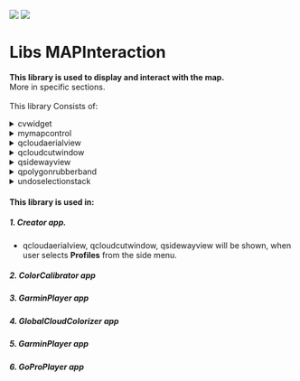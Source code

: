 <!-- PROJECT LOGO -->
<br />
<div align="left">
<img src="https://github.com/dekdekan/lidaretto-desktop/blob/completeRefactor_change_cuts/README_images/logo_black.svg#gh-light-mode-only">
<img src="https://github.com/dekdekan/lidaretto-desktop/blob/completeRefactor_change_cuts/README_images/logo_white.svg#gh-dark-mode-only">
</div>
  <h1 align="left">Libs MAPInteraction</h1>

**This library is used to display and interact with the map.**<br />
More in specific sections. <br /><br />
This library Consists of:

<!-- //////////////////////////////////////////////////////////////////////////////////////////////////////////////////////////////////////////////////////// -->

<details><summary>cvwidget</summary>
<p>

## cvwidget is widget class where defined image is rendered.
There is included QT class QOpenGLWidget: <a href="https://doc.qt.io/qt-6/qopenglwidget.html">Show documentation</a>, thanks to which we can display OpenGL graphics.
  
### Getting Started
1. When you want to use this widget somewhere, first of all you have to add widget promoted to class **CQtOpenCVViewerGl** to .ui file.
  
2. Then you just call only function **showImage** on this widget, and defined image in widget will be rendered, also on resizing.</br>
If image shows properly this function **returns true**, else **returns false**. Function **showImage**:
```js
bool showImage(const cv::Mat& image)
```
3. If you want to get position on image, where user clicked, call **getImageClickPos** on widget:

    - `widgetpos` - position of widget from global
 ```js
QPoint getImageClickPos(QPoint widgetpos)
``` 
4. If you want to get position of point, which should be at the same position on image, also when widget is resized, call **getImagePosToWidgetPos** on widget: :
 ```js
QPoint getImagePosToWidgetPos(QPoint imagepos)
```
  
---  
  
</p>
</details>



<!-- //////////////////////////////////////////////////////////////////////////////////////////////////////////////////////////////////////////////////////// -->

<details><summary>mymapcontrol</summary>
<p>
  
## mymapcontrol is used to interact with the map. This class is part of an open-source cross-platform map widget QMapControl. 
  - QMapControl Contact e-mail: kaiwinter@gmx.de
  - QMapControl github: https://github.com/kaiwinter/QMapControl
  - Changes were made by Martin Dekan for the purpose of trajectory selection</br>
  
 QMapControl is implemented in external libs of lidaretto project.


### Getting Started
<details><summary>&emsp;&emsp; Needed steps to show map </summary>  <!--////////////////////////////////////////////////////////////////////// --></br>

1. To display the map and control it, first of all you have to add some container with QFrame class to .ui file.
2. Then promote this QFrame to class **MyMapControl**.
3. Add this <a href="https://github.com/alexpoltak/vrs_cvicenie_3/blob/main/documents/Includes.txt">Includes</a> to .pro file of app.
4. Include to header file of application:
    - `#include "mymapcontrol.h"`
    - `#include <osmmapadapter.h>`
    - `#include <maplayer.h>`
    - `#include "common.h"`

5. You need to create new map adapter(example is for OpenStreetMap):
    
    - `MapAdapter* mapadapter;`
```js
mapadapter = new OSMMapAdapter();
```
6. Create new layer with map adapter created in previous step:
    
    - `Layer* mainlayer;`
```js
mainlayer = new MapLayer("OpenStreetMap-Layer", mapadapter);
```
7. Call **__init()** on map QFrame (created in 1. and 2. step) to initialize all needed values:
```js
 void __init()
```
8. To add layer created in step 6(or another layer) to layers of map, call **addLayer** on map QFrame:
```js
void addLayer(Layer* layer)
```
</details>

<details><summary>&emsp;&emsp; Methods for manipulation with map position, size</summary> <!--/////////////////////////////////////////////// --></br>
  
1. To set the middle of the map to the given coordinate, call **setView** on map QFrame:
```js
void setView(const QPointF& coordinate)
```
2. To Keep the center of the map on the Geometry, even when it moves, call **followGeometry** on map QFrame:
```js
void followGeometry ( const Geometry* geometry )
```
3. If the view is set to follow a Geometry this method stops the trace:
```js
void stopFollowing ( const Geometry* geometry )
```
4. To move smoothly the center of the view to the given Coordinate, call **moveTo** on map QFrame:

```js
void moveTo ( QPointF coordinate )
```
5. To get the coordinate of the center of the map, call **currentCoordinate** on map QFrame:
```js
QPointF	currentCoordinate()
```
6. To scroll the view to the left, call **scrollLeft** on map QFrame:
```js
void scrollLeft ( int pixel)
```
7. To scroll the view to the right, call **scrollRight** on map QFrame:
```js
void scrollRight ( int pixel)
```
8. To scroll the view up, call **scrollUp** on map QFrame:
```js
void scrollUp ( int pixel)
```
9. To scroll the view down, call **scrollDown** on map QFrame:
```js
void scrollDown ( int pixel)
```
10. To scroll the view by the given point, call **scroll** on map QFrame:
```js
void scroll ( const QPoint scroll )
```

11. To resize the map to the given size, call **resize** on map QFrame:
```js
void resize(const QSize newSize)
```
</details>


<details><summary>&emsp;&emsp; 
Methods for displaying add-ons on the map </summary> <!--/////////////////////////////////////////////////////////////////////// --></br>
1. To set another cursor, call **setCursorFromList** with "true" in input on map QFrame: 

| name of cursor                  | image of cursor                                                       |   
| :-------------                  | :-------------                                                        |
| default_hand_open               | <p align="center"><img src="https://github.com/dekdekan/lidaretto-desktop/blob/completeRefactor_change_cuts/README_images/cursor/default_hand_open.png"></p>                | 
| default_hand_closed             | <p align="center"><img src="https://github.com/dekdekan/lidaretto-desktop/blob/completeRefactor_change_cuts/README_images/cursor/default_hand_closed.png"></p>              | 
| circle_selecting_hand_open      | <p align="center"><img src="https://github.com/dekdekan/lidaretto-desktop/blob/completeRefactor_change_cuts/README_images/cursor/selecting_hand_open.png"></p>              | 
| circle_selecting_hand_closed    | <p align="center"><img src="https://github.com/dekdekan/lidaretto-desktop/blob/completeRefactor_change_cuts/README_images/cursor/selecting_hand_closed.png"></p>            | 
| circle_selecting_notSelecting   | <p align="center"><img src="https://github.com/dekdekan/lidaretto-desktop/blob/completeRefactor_change_cuts/README_images/cursor/selecting_noselect.png"></p>               |  
| circle_selecting_selecting      | <p align="center"><img src="https://github.com/dekdekan/lidaretto-desktop/blob/completeRefactor_change_cuts/README_images/cursor/selecting.png"></p>                        | 
| circle_selecting_polygon        | <p align="center"><img src="https://github.com/dekdekan/lidaretto-desktop/blob/completeRefactor_change_cuts/README_images/cursor/polygonSelecting.png"></p>                 | 
| circle_selecting_rectangle      | <p align="center"><img src="https://github.com/dekdekan/lidaretto-desktop/blob/completeRefactor_change_cuts/README_images/cursor/rectangleSelect.png"></p>                  | 
| circle_selecting_time           | <p align="center"><img src="https://github.com/dekdekan/lidaretto-desktop/blob/completeRefactor_change_cuts/README_images/cursor/timeSelection.png"></p>                    | 
| circle_deselecting_hand_open    | <p align="center"><img src="https://github.com/dekdekan/lidaretto-desktop/blob/completeRefactor_change_cuts/README_images/cursor/deselecting_hand_open.png"></p>            | 
| circle_deselecting_hand_closed  | <p align="center"><img src="https://github.com/dekdekan/lidaretto-desktop/blob/completeRefactor_change_cuts/README_images/cursor/deselecting_hand_closed.png"></p>          | 
| circle_deselecting_notSelecting | <p align="center"><img src="https://github.com/dekdekan/lidaretto-desktop/blob/completeRefactor_change_cuts/README_images/cursor/deselecting_noselect.png"></p>             | 
| circle_deselecting_selecting    | <p align="center"><img src="https://github.com/dekdekan/lidaretto-desktop/blob/completeRefactor_change_cuts/README_images/cursor/deselecting.png"></p>                      | 
| circle_deselecting_rectangle    | <p align="center"><img src="https://github.com/dekdekan/lidaretto-desktop/blob/completeRefactor_change_cuts/README_images/cursor/rectangleDeSelect.png"></p>                | 
| adding_splitpoint_hand_open     | <p align="center"><img src="https://github.com/dekdekan/lidaretto-desktop/blob/completeRefactor_change_cuts/README_images/cursor/splitpoint_hand_open.png"></p>             | 
| adding_splitpoint_hand_closed   | <p align="center"><img src="https://github.com/dekdekan/lidaretto-desktop/blob/completeRefactor_change_cuts/README_images/cursor/splitpoint_hand_closed.png"></p>           | 
| adding_splitpoint_adding        | <p align="center"><img src="https://github.com/dekdekan/lidaretto-desktop/blob/completeRefactor_change_cuts/README_images/cursor/SplitPoint.png"></p>                       | 
| info_point_select               | <p align="center"><img src="https://github.com/dekdekan/lidaretto-desktop/blob/completeRefactor_change_cuts/README_images/cursor/basic.png"></p>                            |

```js
void setCursorFromList(int index)
```

2. To display the scale within the widget, call **showScale** with "true" in input on map QFrame: 
```js
void showScale ( bool visible )
```
3. To display crosshairs, call **showCrosshairs** with "true" in input on map QFrame:
```js
void showCrosshairs ( bool visible )
```
4. To display information about trajectory point defined by index, call **setInfo** on map QFrame: <br />
Information is also displayed when mouse mode is set to "PointInfoSelection" and user clickes somewhere on trajectory.

    - `info` - index of point whose information should be displayed

```js
void setInfo(int info)
```

  
</details>  



<details><summary>&emsp;&emsp; Methods of selecting trajectory points </summary> <!--/////////////////////////////////////////////////////////////////////// --></br>
Points of trajectory can be in 4 different states:

| state number  | state                          |
| :-------------| :-------------                 | 
| 0             | not selected                   |
| 1             | during selection(prepared)     |
| 2             | selected                       |
| 3             | split point                    |

1. To set type of mouse mode and type of selection, call **setMouseMode** on map QFrame: 

| enum MouseMode      | enum MouseMode-Description                          |      | enum SelectionType  |
| :-------------      | :-------------                                      |------| :-------------      | 
| Panning             | The map can be moved                                |      | CircleSelection     | 
| Dragging            | Selection rectangular area can be drawn in the map  |      | PolygonSelection    |
| None                | Mouse move events have no efect to the map          |      | RectangleSelection  |
| Selecting           | Selecting a trajectory                              |      | TimeSelection       | 
| Deselecting         | Deselecting a trajectory                            |      | AreaSelection       | 
| InsertSplitPoint    | Inserting split point                               |      | CircleDeselection   |
| PointInfoSelection  | Painting info about selected point on trajectory    |      | RectangleDeselection|
| LineForCut_Selecting| It is used to select point for cutting line         |      | TimeDeselection     |


```js
void setMouseMode(MouseMode mousemode,SelectionType selectiontype )
```


2. To select all points among defined points(to change state to "selected"), call **selectInTrajectory** on map QFrame: 

    - `start` - index of start point
    - `goal` - index of end point

```js
void selectInTrajectory(int fromPoint,int toPoint)
```
3. To deselect all points among defined points(to change state to "not selected"), call **deselectInTrajectory** on map QFrame: 

    - `start` - index of start point
    - `goal` - index of end point

```js
void deselectInTrajectory(int fromPoint,int toPoint)
```
4.  To select or deselect all points among defined points, based on mouse mode, call **doWithTrajectoryBetweenPoints** on map QFrame: 
    - `when mouse mode is Selecting ` - selectInTrajectory is called
    - `when mouse mode is Deselecting` - deselectInTrajectory is called
```js
void MyMapControl::doWithTrajectoryBetweenPoints(int lastIndex,int newindex)
```

5. To select all prepared points(to change points states from "during selection" to "selected"), call **SelectPreparedPoints** on map QFrame: 
```js
void SelectPreparedPoints()
```
6. To deselect all prepared points(to change points states from "during selection" to "not selected"), call **DeselectPreparedPoints** on map QFrame: 
```js
void DeselectPreparedPoints()
```

7. To select all trajectory points(to change points states to "selected"), call **selectWholeTrajectory** on map QFrame: 
```js
void selectWholeTrajectory()
```
8. To deselect all trajectory points(to change points states to "not selected"), call **deselectWholeTrajectory** on map QFrame: 
```js
void deselectWholeTrajectory()
```
 
</details>  

<details><summary>&emsp;&emsp; Methods for checking whether the points are in the defined area</summary> <!--/////////////////////////////////////////////////////////////////////// --></br>

1. To find points that are in the selection rectangle and changes their state from 0-"not selected" to 1-"during selection" state, call **checkColisionWithRectangle** on map QFrame: 

```js
void checkColisionWithRectangle()
```

2. To points that are in the deselection rectangle and changes their state from 2-"selected" to 1-"during selection" state, call **checkDeColisionWithRectangle** on map QFrame: 

```js
void checkDeColisionWithRectangle()
```

3. To find points that are in the selection polygon and changes their state from 0-"not selected" to 1-"during selection" state, call **checkColisionWithPolygon** on map QFrame: 

```js
void checkColisionWithPolygon()
```
4. To find out if some trajectory point is in defined circle and get its index, call **checkColisionWithCircle** on map QFrame: 

    - `center` - center of area
    - `radius` - radius of area
    - `previousIndexOfInterest` 
 
| previousIndexOfInterest condition        | Description                                                                  |   
| :-------------                           | :-------------                                                               |
| When (previousIndexOfInterest is -1      | checks if some trajectory point is in defined area and returns its index     | 
| When (previousIndexOfInterest is not -1) | checks if some trajectory point is in defined area and whether is close to the previous one point (at previousIndexOfInterest) and returns its index                                                                            | 
| In both cases, when no point was finded  | returns -1                                                                   | 

```js
int MyMapControl::checkColisionWithCircle(QPoint center,double radius,int previousIndexOfInterest)
```

5. To find out if some split point is in defined area and get its index, call **checkSplitpointAroundPoint** on map QFrame: 
```js
int MyMapControl::checkSplitpointAroundPoint(int indexintraj,int areaofinterest)
```
6. To find out if some RTK point is in defined area and get its index, call **checkColisionWithRtkPoint** on map QFrame:

    - `center` - center of area
    - `radius` - radius of area
```js
int MyMapControl::checkColisionWithRtkPoint(QPoint center,double radius)
```




7. To find points that are not "selected" among the defined indexes and change their state to "during selection", call **CheckPointsBetweenPoints** on map QFrame: 

    - `start` - index of start point
    - `goal` - index of end point
    
```js
void MyMapControl::CheckPointsBetweenPoints(int start, int goal)
```

</details>  



<details><summary>&emsp;&emsp; Methods for manipulation with map layers </summary> <!--/////////////////////////////////////////////////////////////////////// -->
<br />
If multiple layers are added, they are painted in the added order.<br />

1. To add new layer, call **addLayer** on map QFrame: 
```js
void addLayer ( Layer* layer )
```
2. To remove layer, call **removeLayer** on map QFrame: 
```js
void removeLayer ( Layer* layer )
```
3. To get layer by given name, call **layer** on map QFrame: 
```js
Layer* layer ( const QString& layername )
```
4. To get names of all layers, call **layers** on map QFrame: 
```js
QList<QString> layers()
```
5. To get number of layers, call **numberOfLayers** on map QFrame: 
```js
int numberOfLayers()
```
6. To set the center of the view to the center point of the trajectory and also set the zoom to maximum to display the entire trajectory, call **setCenterAndMaxZoomForProject** on map QFrame: 
```js
void setCenterAndMaxZoomForProject()
```
  
</details>  

<details><summary>&emsp;&emsp; Methods for manipulation with zoom </summary> <!--/////////////////////////////////////////////////////////////////////// --></br>

1. To set zoom limit, call **setImageZoomLimit** on map QFrame: 
```js
void setImageZoomLimit(int newLimit)
```
2. To get zoom limit, call **getImageZoomLimit** on map QFrame: 
```js
int getImageZoomLimit()
```
3. To set current zoom, call **setZoom** on map QFrame: 
```js
void setZoom ( int zoomlevel )
```
4. To zoom in one step, call **zoomIn** on map QFrame: 
```js
void zoomIn()
```
5. To zoom out in one step, call **zoomOut** on map QFrame: 
```js
void zoomOut()
```
6. To set the center of the view to the center point of the trajectory and also set the zoom to maximum to display the entire trajectory, call **setCenterAndMaxZoomForProject** on map QFrame: 
```js
void setCenterAndMaxZoomForProject()
```
  
</details>  


---

</p>
</details>

<!-- //////////////////////////////////////////////////////////////////////////////////////////////////////////////////////////////////////////////////////// -->

<details><summary>qcloudaerialview</summary>
<p>

## Is frame class which projects cloud points into one coordination plane. Specifically to the plane XY(aerial).</br>
This class also takes care of the interaction during measurement(in this frame) or selection cutting line(emits to each projection frame except ZX-side way).
  
### Getting Started
1. When you want to use this view somewhere, first of all you have to add frame promoted to class **QCloudAerialView** to .ui file.

2. To show this view with painted cloud points, call **addAndShowCloud** on this frame:
  
    - `inputcloud` - the entire cloud that generated the backend for display
    - `llp1` - right centered point of cut(on right side of trajectory)
    - `llc1` - centered point of cut, defined by user
    - `llp2` - left centered point of cut(on left side of trajectory)
    - `cutwidth` - distance from cut
    - `newusedZones` - zones which are used

```js
void QCloudAerialView::addAndShowCloud(cloudViz inputcloud,pcl::PointXYZRGB llp1,pcl::PointXYZRGB llc1,pcl::PointXYZRGB llp2,double cutwidth,std::map<int, bool> newusedZones)
```

3. If you want to set colorization pallete, call **setColorizationPallete** on this frame:</br>
  types of palletes</br>
                    - `QCloudAerialView::intenzity`</br>
                    - `QCloudAerialView::zone`</br>
                    - `QCloudAerialView::elevation`
```js
void setColorizationPallete(ColorPalette palette)
```

4. If you want to set mouse mode, call **setMouseMode** on this frame:</br>
  types of mouse mode</br>
                    - `Dragging`- To move with the content in the frame</br>
                    - `Measuring`- To enable measuring in this frame</br>
                    - `sideWayPicker`- to select cutting line
```js
void setMouseMode(MouseMode newmode)
```

5. To get mouse mode, call **getMouseMode** on this frame:</br>
```js
MouseMode getMouseMode()
```

6. To set parameters and enable cutting line painting, call **setSidewayCutParams** on this frame:
  
    - `cx` - X position of center
    - `cy` - Y position of center
    - `rx` - direction vector
    - `ry` - direction vector


```js
void setSidewayCutParams(double cx,double cy,double rx,double ry)
```

7. To hide cutting line, call on this frame function:
```js
void hideSidewayCut()
```

8. To set visual parameters of this frame, call **setVisualParams** on this frame:
  
    - `PiZoom` - actual zoom in frame
    - `PiXoff` - X position of image center(recalculates when user moves or zooms in/out)
    - `PiYoff` - Y position of image center(recalculates when user moves or zooms in/out)

```js
void setVisualParams(double PiZoom,double PiXoff,double PiYoff)
```

9. To get visual parameters of this frame, call **getVisualParams** on this frame:
  
    - `PiZoom` - actual zoom in frame
    - `PiXoff` - X position of image center(recalculates when user moves or zooms in/out)
    - `PiYoff` - Y position of image center(recalculates when user moves or zooms in/out)

```js
void getVisualParams(double &PiZoom,double &PiXoff,double &PiYoff)
```

10. To set RTKPoints, call **setRtkPoints** on this frame:
-
    - `newPoints` - new RTK points
    - `lc1` - centered point of cut, defined by user
    - `lp1` - right centered point of cut(on right side of trajectory)
    - `lp2` - left centered point of cut(on left side of trajectory)
    - `widthd` - distance from cut
    - 
```js
void setRtkPoints( std::shared_ptr<std::vector<RtkPoint>> newPoints, pcl::PointXYZRGB lc1, pcl::PointXYZRGB lp1, pcl::PointXYZRGB lp2, double widthd)
```

- Or only:
  
    - `newPoints` - new RTK points
    - `widthd` - distance from cut
```js
void setRtkPoints( std::shared_ptr<std::vector<RtkPoint>> newPoints,double widthd)
```

11. To set used zones, call **setUsedZones** on this frame:

```js
void setUsedZones(std::map<int, bool> newusedZones)
```

---

</p>
</details>
  
<!-- //////////////////////////////////////////////////////////////////////////////////////////////////////////////////////////////////////////////////////// -->
  
<details><summary>qcloudcutwindow</summary>
<p>

## Is frame class which projects cloud points into one coordination plane. Specifically to plane ZX(cloud cut).</br>
This class also takes care of the interaction during measurement(in this frame) or selection cutting line(emits to each projection frame except ZX-side way).
  
### Getting Started
1. When you want to use this view somewhere, first of all you have to add frame promoted to class **qcloudcutwindow** to .ui file.

2. To show this view with painted cloud points, call **addAndShowCut** on this frame:
  
    - `inputcloud` - the entire cloud that generated the backend for display
    - `llp1` - right centered point of cut(on right side of trajectory)
    - `llc1` - centered point of cut, defined by user
    - `llp2` - left centered point of cut(on left side of trajectory)
    - `cutwidth` - distance from cut
    - `newusedZones` - zones which are used

```js
void addAndShowCut(cloudViz inputcloud,pcl::PointXYZRGB lp1,pcl::PointXYZRGB lc1,pcl::PointXYZRGB lp2,double cutwidth,std::map<int, bool> newusedZones);
```

3. To set parameters and enable cutting line painting, call **setSidewayCutParams** on this frame:
  
    - `cx` - X position of center
    - `cy` - Y position of center

```js
void setSidewayCutParams(double cx,double cy)
```

4. To get distance of two points, selected by user in Measuring mode, call **getDists** on this frame:
  
    - `x` - distance in x axis
    - `y` - distance in y axis

```js
void getDists(double &x,double &y )
```
All this methods are same like in qcloudaerialview: 
  - setColorizationPallete
  - setMouseMode
  - getMouseMode
  - setVisualParams
  - getVisualParams
  - setRtkPoints
  - setUsedZones

---

</p>
</details>
  
<!-- //////////////////////////////////////////////////////////////////////////////////////////////////////////////////////////////////////////////////////// -->

<details><summary>qsidewayview</summary>
<p>

## Is frame class which projects cloud points into one coordination plane. Specifically to plane ZX(side way).</br>
This class also takes care of the interaction during measurement(in this frame).
  
### Getting Started
1. When you want to use this view somewhere, first of all you have to add frame promoted to class **qcloudcutwindow** to .ui file.

2. To show this view with painted cloud points, call **addAndShowCut** on this frame:
  
    - `inputcloud` - the entire cloud that generated the backend for display
    - `llp1` - right centered point of cut(on right side of trajectory)
    - `llc1` - centered point of cut, defined by user
    - `llp2` - left centered point of cut(on left side of trajectory)
    - `cutwidth` - distance from cut
    - `newusedZones` - zones which are used

```js
void addAndShowCut(cloudViz inputcloud,pcl::PointXYZRGB lp1,pcl::PointXYZRGB lc1,pcl::PointXYZRGB lp2,double cutwidth,std::map<int, bool> newusedZones);
```

3. To clear cloud and measured distances from view, call **removeCloud** on this frame:
```js
void removeCloud()
```

4. To get distance of two points, selected by user in Measuring mode, call **getDists** on this frame:
  
    - `x` - distance in x axis
    - `y` - distance in y axis

```js
void getDists(double &x,double &y )
```
All this methods are same like in qcloudaerialview: 
  - setColorizationPallete
  - setMouseMode
  - getMouseMode
  - setVisualParams
  - getVisualParams
  - setRtkPoints
  - setUsedZones
  - hideSidewayCut

---

</p>
</details>

<!-- //////////////////////////////////////////////////////////////////////////////////////////////////////////////////////////////////////////////////////// -->

<details><summary>qpolygonrubberband</summary>
<p>

## qpolygonrubberband is class for painting polygon.

### Getting Started
1. To set polygon which should be drawn call **setPolygon** on object of this class:
```js
void setPolygon(std::vector<QPoint> polygonPoints)
```
&emsp;&emsp;Or :
```js
void setPolygon(std::vector<QPoint> polygonPoints,QPoint lastPoint)
```
  
2. To change color of polygon  call **changeColor** on object of this class:
```js
void changeColor(QColor newcolor)
```
  
---  
  
</p>
</details>


<!-- //////////////////////////////////////////////////////////////////////////////////////////////////////////////////////////////////////////////////////// -->

<details><summary>undoselectionstack</summary>
<p>

## undoselectionstack is the class which holds history of selections, so you can go through this history.

### Getting Started
1. When you want to use this somewhere, first of all you have call **createNewProject** on object of this class:
     - `projj` - reference for changing states of trajectory
```js
 void UndoSelectionStack::createNewProject(std::shared_ptr<std::vector<framesTrajectoryRelationsInfoStruct>> projj)
```  
  
2. Then call addNewSelection on object of this class, whenever something in the selection changes:
```js
void addNewSelection()
```

3. Then if you want to go through the history of selections, call **redo** to go to upcoming states or **undo** to go to previous states:
```js
void redo()
```
```js
void undo()
```
  
---  
  
</p>
</details>
 
<!-- //////////////////////////////////////////////////////////////////////////////////////////////////////////////////////////////////////////////////////// -->


#### This library is used in:
##### 1. Creator app. 
-   qcloudaerialview, qcloudcutwindow, qsidewayview will be shown, when user selects **Profiles** from the side menu.
  
##### 2. ColorCalibrator app
##### 3. GarminPlayer app
##### 4. GlobalCloudColorizer app
##### 5. GarminPlayer app
##### 6. GoProPlayer app


